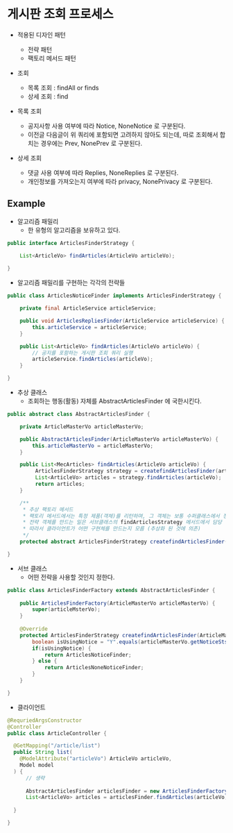 # 게시판 조회 프로세스 

- 적용된 디자인 패턴
  - 전략 패턴
  - 팩토리 메서드 패턴 

- 조회 
  - 목록 조회 : findAll or finds
  - 상세 조회 : find
  
- 목록 조회 
  - 공지사항 사용 여부에 따라 Notice, NoneNotice 로 구분된다.
  - 이전글 다음글이 위 쿼리에 포함되면 고려하지 않아도 되는데, 따로 조회해서 합치는 경우에는 Prev, NonePrev 로 구분된다.
  
- 상세 조회
  - 댓글 사용 여부에 따라 Replies, NoneReplies 로 구분된다.
  - 개인정보를 가져오는지 여부에 따라 privacy, NonePrivacy 로 구분된다.

## Example

- 알고리즘 패밀리
  - 한 유형의 알고리즘을 보유하고 있다.

```java
public interface ArticlesFinderStrategy {

    List<ArticleVo> findArticles(ArticleVo articleVo);
    
}
```

- 알고리즘 패밀리를 구현하는 각각의 전략들

```java
public class ArticlesNoticeFinder implements ArticlesFinderStrategy {

    private final ArticleService articleService;

    public void ArticlesRepliesFinder(ArticleService articleService) {
        this.articleService = articleService;
    }

    public List<ArticleVo> findArticles(ArticleVo articleVo) {
        // 공지를 포함하는 게시판 조회 쿼리 실행
        articleService.findArticles(articleVo);
    }

}
```

- 추상 클래스
  - 조회하는 행동(활동) 자체를 AbstractArticlesFinder 에 국한시킨다.

```java
public abstract class AbstractArticlesFinder {

    private ArticleMasterVo articleMasterVo;

    public AbstractArticlesFinder(ArticleMasterVo articleMasterVo) {
        this.articleMasterVo = articleMasterVo;
    }

    public List<MecArticles> findArticles(ArticleVo articleVo) {
         ArticlesFinderStrategy strategy = createfindArticlesFinder(articleMasterVo);
         List<ArticleVo> articles = strategy.findArticles(articleVo);   // 공지여부를 판단해서 조회해놓고
         return articles;
    }

    /**
     * 추상 팩토리 메서드
     * 팩토리 메서드에서는 특정 제품(객체)를 리턴하며, 그 객체는 보통 수퍼클래스에서 정의한 메서드 내에서 쓰이게 된다.
     * 전략 객체를 만드는 일은 서브클래스의 findArticlesStrategy 메서드에서 담당
     * 따라서 클라이언트가 어떤 구현체를 만드는지 모름 (추상화 된 것에 의존)
     */
    protected abstract ArticlesFinderStrategy createfindArticlesFinder(ArticleMasterVo articleMasterVo);

}
```

- 서브 클래스
  - 어떤 전략을 사용할 것인지 정한다.

```java
public class ArticlesFinderFactory extends AbstractArticlesFinder {
    
    public ArticlesFinderFactory(ArticleMasterVo articleMasterVo) {
        super(articleMsterVo);
    }
    
    @Override
    protected ArticlesFinderStrategy createfindArticlesFinder(ArticleMasterVo articleMasterVo) {
        boolean isUsingNotice = "Y".equals(articleMasterVo.getNoticeSts());
        if(isUsingNotice) {
            return ArticlesNoticeFinder;
        } else {
            return ArticlesNoneNoticeFinder;
        }
    }

}
``` 

- 클라이언트

```java
@RequriedArgsConstructor
@Controller
public class ArticleController {

  @GetMapping("/article/list")
  public String list(
    @ModelAttribute("articleVo") ArticleVo articleVo,
    Model model
  ) {
      // 생략
      
      AbstractArticlesFinder articlesFinder = new ArticlesFinderFactory(articleMasterVo);
      List<ArticleVo> articles = articlesFinder.findArticles(articleVo);
  
  }

}
```
